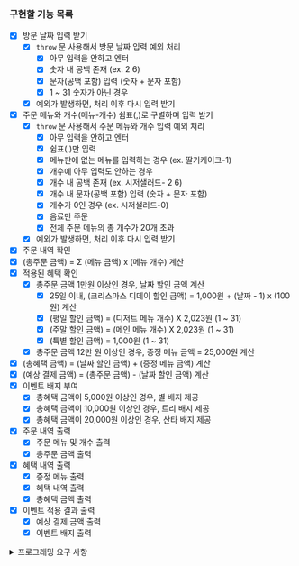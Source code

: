 ### 구현할 기능 목록

- [x] 방문 날짜 입력 받기
  - [x] `throw` 문 사용해서 방문 날짜 입력 예외 처리
    - [x] 아무 입력을 안하고 엔터
    - [x] 숫자 내 공백 존재 (ex. 2 6)
    - [x] 문자(공백 포함) 입력 (숫자 + 문자 포함)
    - [x] 1 ~ 31 숫자가 아닌 경우
  - [x] 예외가 발생하면, 처리 이후 다시 입력 받기
- [x] 주문 메뉴와 개수(메뉴-개수) 쉼표(,)로 구별하며 입력 받기
  - [x] `throw` 문 사용해서 주문 메뉴와 개수 입력 예외 처리
    - [x] 아무 입력을 안하고 엔터
    - [x] 쉼표(,)만 입력
    - [x] 메뉴판에 없는 메뉴를 입력하는 경우 (ex. 딸기케이크-1)
    - [x] 개수에 아무 입력도 안하는 경우
    - [x] 개수 내 공백 존재 (ex. 시저샐러드- 2 6)
    - [x] 개수 내 문자(공백 포함) 입력 (숫자 + 문자 포함)
    - [x] 개수가 0인 경우 (ex. 시저샐러드-0)
    - [x] 음료만 주문
    - [x] 전체 주문 메뉴의 총 개수가 20개 초과
  - [x] 예외가 발생하면, 처리 이후 다시 입력 받기
- [x] 주문 내역 확인
- [x] (총주문 금액) = Σ (메뉴 금액) x (메뉴 개수) 계산
- [x] 적용된 혜택 확인
  - [x] 총주문 금액 1만원 이상인 경우, 날짜 할인 금액 계산
    - [x] 25일 이내, (크리스마스 디데이 할인 금액) = 1,000원 + (날짜 - 1) x (100원) 계산
    - [x] (평일 할인 금액) = (디저트 메뉴 개수) X 2,023원 (1 ~ 31)
    - [x] (주말 할인 금액) = (메인 메뉴 개수) X 2,023원 (1 ~ 31)
    - [x] (특별 할인 금액) = 1,000원 (1 ~ 31)
  - [x] 총주문 금액 12만 원 이상인 경우, 증정 메뉴 금액 = 25,000원 계산
- [x] (총혜택 금액) = (날짜 할인 금액) + (증정 메뉴 금액) 계산
- [x] (예상 결제 금액) = (총주문 금액) - (날짜 할인 금액) 계산
- [x] 이벤트 배지 부여
  - [x] 총혜택 금액이 5,000원 이상인 경우, 별 배지 제공
  - [x] 총혜택 금액이 10,000원 이상인 경우, 트리 배지 제공
  - [x] 총혜택 금액이 20,000원 이상인 경우, 산타 배지 제공
- [x] 주문 내역 출력
  - [x] 주문 메뉴 및 개수 출력
  - [x] 총주문 금액 출력
- [x] 혜택 내역 출력
  - [x] 증정 메뉴 출력
  - [x] 혜택 내역 출력
  - [x] 총혜택 금액 출력
- [x] 이벤트 적용 결과 출력
  - [x] 예상 결제 금액 출력
  - [x] 이벤트 배지 출력

<details>
  <summary> 프로그래밍 요구 사항 </summary>
  <div markdown="1">

- Node.js 버전 18.17.1 이상 설치
- ESLint, Prettier 설정
  - Airbnb 자바스크립트 스타일 가이드 컨벤션 지키기
- `package.json`을 변경 X
  - 깃허브에는 ESLint 설정 반영 X
- `@woowacourse/mission-utils` 를 import 하여 API 사용
  - `MissionUtils.Random.pickUniqueNumbersInRange(1, 45, 6);` 를 이용하여 랜덤 숫자 생성
  - `Console.readLineAsync`, `Console.print` 를 활용하여 입/출력
- 프로그램 종료 시 `process.exit()`를 호출 X
- 파일, 패키지 이름을 수정하거나 이동 X
- 요구 사항에 명시된 출력값 형식을 지키기
- 함수(또는 메서드)가 한 가지 일만 하도록 최대한 작게 만들기
  - indent(인덴트, 들여쓰기) depth는 2까지만 허용
  - 함수(또는 메서드)의 길이는 15라인 이하
- else를 지양
- Jest를 이용하여 아래의 기능 목록을 테스트 코드 작성해서 정상 동작 확인
  - 도메인 로직에 단위 테스트 (UI 로직에 대한 단위 테스트 X)
  - `npm test` 입력하여 테스트
- 사용자가 잘못된 값을 입력할 경우 throw문을 사용해 예외 발생 -> "[ERROR]"로 시작하는 에러 메시지를 출력하고 해당 부분부터 입력을 다시 받기
- `InputView`, `OutputView` 객체를 활용해 구현
  - 파일 경로, 메서드 이름, 인자는 추가/변경 가능
  - 메서드 추가 가능
- 기능 목록 단위로 Git 커밋

    </div>
  </details>
